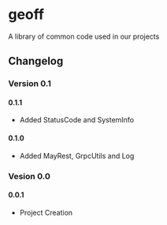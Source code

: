 # geoff
A library of common code used in our projects



## Changelog


### Version 0.1
#### 0.1.1
- Added StatusCode and SystemInfo

#### 0.1.0
- Added MayRest, GrpcUtils and Log

### Vesion 0.0
#### 0.0.1
- Project Creation